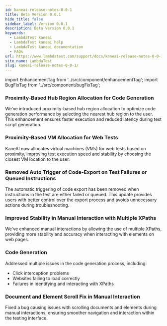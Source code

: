 ```yaml
---
id: kaneai-release-notes-0-0-1
title: Beta Version 0.0.1
hide_title: false
sidebar_label: Version 0.0.1
description: Beta Version 0.0.1
keywords:
  - LambdaTest kaneai
  - LambdaTest kaneai help
  - LambdaTest kaneai documentation
  - FAQs
url: https://www.lambdatest.com/support/docs/kaneai-release-notes-0-0-1/
site_name: LambdaTest
slug: kaneai-release-notes-0-0-1/
---
```

import EnhancementTag from '../src/component/enhancementTag';
import BugFixTag from '../src/component/bugFixTag';

<script type="application/ld+json"
      dangerouslySetInnerHTML={{ __html: JSON.stringify({
       "@context": "https://schema.org",
        "@type": "BreadcrumbList",
        "itemListElement": [{
          "@type": "ListItem",
          "position": 1,
          "name": "Home",
          "item": "https://www.lambdatest.com"
        },{
          "@type": "ListItem",
          "position": 2,
          "name": "Support",
          "item": "https://www.lambdatest.com/support/docs/"
        },{
          "@type": "ListItem",
          "position": 3,
          "name": "Version",
          "item": "https://www.lambdatest.com/support/docs/kaneai-release-notes-0-0-1/"
        }]
      })
    }}
></script>

### Proximity-Based Hub Region Allocation for Code Generation <EnhancementTag value="Enhancement" /> 
We’ve introduced proximity-based hub region allocation to optimize code generation performance by selecting the nearest hub region to the user. This enhancement ensures faster execution and reduced latency during test script generation.

### Proximity-Based VM Allocation for Web Tests <EnhancementTag value="Enhancement" /> 
KaneAI now allocates virtual machines (VMs) for web tests based on proximity, improving test execution speed and stability by choosing the closest VM location to the user.

### Removed Auto Trigger of Code-Export on Test Failures or Queued Instructions <EnhancementTag value="Enhancement" /> 
The automatic triggering of code export has been removed when instructions in the test are either failed or queued. This update provides users with better control over the export process and avoids unnecessary actions during troubleshooting.

### Improved Stability in Manual Interaction with Multiple XPaths <EnhancementTag value="Enhancement" /> 
We've enhanced manual interactions by allowing the use of multiple XPaths, providing more stability and accuracy when interacting with elements on web pages.

### Code Generation <BugFixTag value="Bug Fix" /> 
Addressed multiple issues in the code generation process, including:

- Click interception problems
- Websites failing to load correctly
- Failures in identifying and interacting with XPaths

### Document and Element Scroll Fix in Manual Interaction <BugFixTag value="Bug Fix" /> 
Fixed a bug causing issues with scrolling documents and elements during manual interactions, ensuring smoother navigation and interaction within the testing interface.
